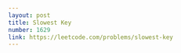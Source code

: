 ```yaml
---
layout: post
title: Slowest Key
number: 1629
link: https://leetcode.com/problems/slowest-key
---
```

